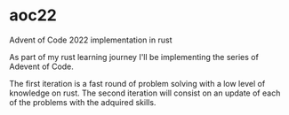 # aoc22
Advent of Code 2022 implementation in rust

As part of my rust learning journey I'll be implementing the series of Adevent of Code.

The first iteration is a fast round of problem solving with a low level of knowledge on rust.
The second iteration will consist on an update of each of the problems with the adquired skills.
